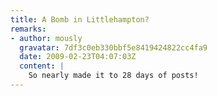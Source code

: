 ```yaml
---
title: A Bomb in Littlehampton?
remarks:
- author: mously
  gravatar: 7df3c0eb330bbf5e8419424822cc4fa9
  date: 2009-02-23T04:07:03Z
  content: |
    So nearly made it to 28 days of posts!
---
```

